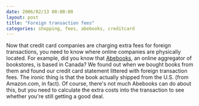 ```yaml
---
date: 2006/02/13 00:00:00
layout: post
title: "Foreign transaction fees"
categories: shopping, fees, abebooks, creditcard
---
```


Now that credit card companies are charging extra fees for foreign transactions, you need to know where online companies are physically located. For example, did you know that [Abebooks](http://abebooks.com), an online aggregator of bookstores, is based in Canada? We found out when we bought books from them and found our credit card statement littered with foreign transaction fees. The ironic thing is that the book actually shipped from the U.S. (from Amazon.com, in fact). Of course, there's not much Abebooks can do about this, but you need to calculate the extra costs into the transaction to see whether you're still getting a good deal.